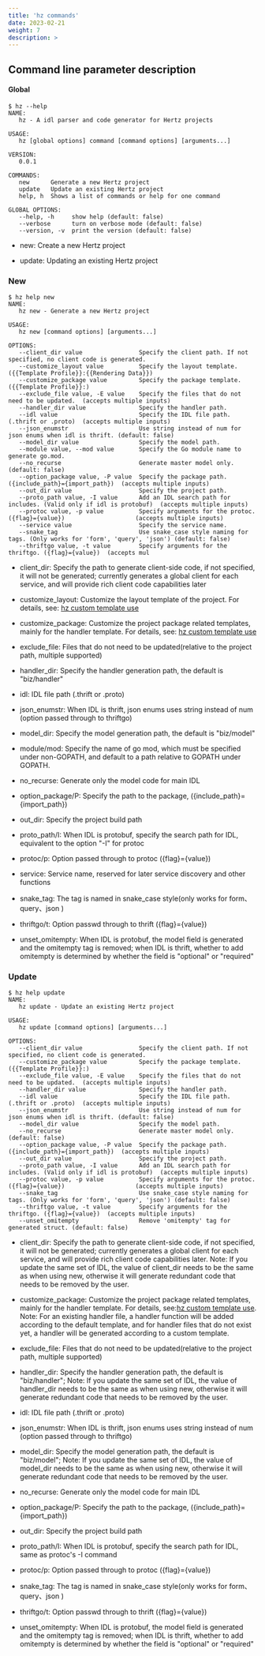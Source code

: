 ```yaml
---
title: 'hz commands'
date: 2023-02-21
weight: 7
description: >
---
```

## Command line parameter description

#### Global

```console
$ hz --help
NAME:
   hz - A idl parser and code generator for Hertz projects

USAGE:
   hz [global options] command [command options] [arguments...]

VERSION:
   0.0.1

COMMANDS:
   new      Generate a new Hertz project
   update   Update an existing Hertz project
   help, h  Shows a list of commands or help for one command

GLOBAL OPTIONS:
   --help, -h     show help (default: false)
   --verbose      turn on verbose mode (default: false)
   --version, -v  print the version (default: false)
```

- new: Create a new Hertz project

<!---->

- update: Updating an existing Hertz project

### New

```console
$ hz help new
NAME:
   hz new - Generate a new Hertz project

USAGE:
   hz new [command options] [arguments...]

OPTIONS:
   --client_dir value                Specify the client path. If not specified, no client code is generated.
   --customize_layout value          Specify the layout template. ({{Template Profile}}:{{Rendering Data}})
   --customize_package value         Specify the package template. ({{Template Profile}}:)
   --exclude_file value, -E value    Specify the files that do not need to be updated.  (accepts multiple inputs)
   --handler_dir value               Specify the handler path.
   --idl value                       Specify the IDL file path. (.thrift or .proto)  (accepts multiple inputs)
   --json_enumstr                    Use string instead of num for json enums when idl is thrift. (default: false)
   --model_dir value                 Specify the model path.
   --module value, --mod value       Specify the Go module name to generate go.mod.
   --no_recurse                      Generate master model only. (default: false)
   --option_package value, -P value  Specify the package path. ({include_path}={import_path})  (accepts multiple inputs)
   --out_dir value                   Specify the project path.
   --proto_path value, -I value      Add an IDL search path for includes. (Valid only if idl is protobuf)  (accepts multiple inputs)
   --protoc value, -p value          Specify arguments for the protoc. ({flag}={value})                    (accepts multiple inputs)
   --service value                   Specify the service name.
   --snake_tag                       Use snake_case style naming for tags. (Only works for 'form', 'query', 'json') (default: false)
   --thriftgo value, -t value        Specify arguments for the thriftgo. ({flag}={value})  (accepts mul
```

- client_dir: Specify the path to generate client-side code, if not specified, it will not be generated; currently generates a global client for each service, and will provide rich client code capabilities later

<!---->

- customize_layout: Customize the layout template of the project. For details, see: [hz custom template use](https://www.cloudwego.io/docs/hertz/tutorials/toolkit/more-feature/template/)

<!---->

- customize_package: Customize the project package related templates, mainly for the handler template. For details, see: [hz custom template use](https://www.cloudwego.io/docs/hertz/tutorials/toolkit/more-feature/template/)

<!---->

- exclude_file: Files that do not need to be updated(relative to the project path, multiple supported)

<!---->

- handler_dir: Specify the handler generation path, the default is "biz/handler"

<!---->

- idl: IDL file path (.thrift or .proto)

<!---->

- json_enumstr: When IDL is thrift, json enums uses string instead of num (option passed through to thriftgo)

<!---->

- model_dir: Specify the model generation path, the default is "biz/model"

<!---->

- module/mod: Specify the name of go mod, which must be specified under non-GOPATH, and default to a path relative to GOPATH under GOPATH.

<!---->

- no_recurse: Generate only the model code for main IDL

<!---->

- option_package/P: Specify the path to the package, ({include_path}={import_path})

<!---->

- out_dir: Specify the project build path

<!---->

- proto_path/I: When IDL is protobuf, specify the search path for IDL, equivalent to the option "-I" for protoc

<!---->

- protoc/p: Option passed through to protoc ({flag}={value})

<!---->

- service: Service name, reserved for later service discovery and other functions

<!---->

- snake_tag: The tag is named in snake_case style(only works for form、query、json )

<!---->

- thriftgo/t: Option passwd through to thrift ({flag}={value})

<!---->

- unset_omitempty: When IDL is protobuf, the model field is generated and the omitempty tag is removed; when IDL is thrift, whether to add omitempty is determined by whether the field is "optional" or "required"

### Update

```console
$ hz help update
NAME:
   hz update - Update an existing Hertz project

USAGE:
   hz update [command options] [arguments...]

OPTIONS:
   --client_dir value                Specify the client path. If not specified, no client code is generated.
   --customize_package value         Specify the package template. ({{Template Profile}}:)
   --exclude_file value, -E value    Specify the files that do not need to be updated.  (accepts multiple inputs)
   --handler_dir value               Specify the handler path.
   --idl value                       Specify the IDL file path. (.thrift or .proto)  (accepts multiple inputs)
   --json_enumstr                    Use string instead of num for json enums when idl is thrift. (default: false)
   --model_dir value                 Specify the model path.
   --no_recurse                      Generate master model only. (default: false)
   --option_package value, -P value  Specify the package path. ({include_path}={import_path})  (accepts multiple inputs)
   --out_dir value                   Specify the project path.
   --proto_path value, -I value      Add an IDL search path for includes. (Valid only if idl is protobuf)  (accepts multiple inputs)
   --protoc value, -p value          Specify arguments for the protoc. ({flag}={value})                    (accepts multiple inputs)
   --snake_tag                       Use snake_case style naming for tags. (Only works for 'form', 'query', 'json') (default: false)
   --thriftgo value, -t value        Specify arguments for the thriftgo. ({flag}={value})  (accepts multiple inputs)
   --unset_omitempty                 Remove 'omitempty' tag for generated struct. (default: false)
```

- client_dir: Specify the path to generate client-side code, if not specified, it will not be generated; currently generates a global client for each service, and will provide rich client code capabilities later. Note: If you update the same set of IDL, the value of client_dir needs to be the same as when using new, otherwise it will generate redundant code that needs to be removed by the user.

<!---->

- customize_package: Customize the project package related templates, mainly for the handler template. For details, see:[hz custom template use](https://www.cloudwego.io/docs/hertz/tutorials/toolkit/more-feature/template/). Note: For an existing handler file, a handler function will be added according to the default template, and for handler files that do not exist yet, a handler will be generated according to a custom template.

<!---->

- exclude_file: Files that do not need to be updated(relative to the project path, multiple supported)

<!---->

- handler_dir: Specify the handler generation path, the default is "biz/handler"; Note: If you update the same set of IDL, the value of handler_dir needs to be the same as when using new, otherwise it will generate redundant code that needs to be removed by the user.

<!---->

- idl: IDL file path (.thrift or .proto)

<!---->

- json_enumstr: When IDL is thrift, json enums uses string instead of num (option passed through to thriftgo)

<!---->

- model_dir: Specify the model generation path, the default is "biz/model"; Note: If you update the same set of IDL, the value of model_dir needs to be the same as when using new, otherwise it will generate redundant code that needs to be removed by the user.

<!---->

- no_recurse: Generate only the model code for main IDL

<!---->

- option_package/P: Specify the path to the package, ({include_path}={import_path})

<!---->

- out_dir: Specify the project build path

<!---->

- proto_path/I: When IDL is protobuf, specify the search path for IDL, same as protoc's -I command

<!---->

- protoc/p: Option passed through to protoc ({flag}={value})

<!---->

- snake_tag: The tag is named in snake_case style(only works for form、query、json )

<!---->

- thriftgo/t: Option passwd through to thrift ({flag}={value})

<!---->

- unset_omitempty: When IDL is protobuf, the model field is generated and the omitempty tag is removed; when IDL is thrift, whether to add omitempty is determined by whether the field is "optional" or "required"
